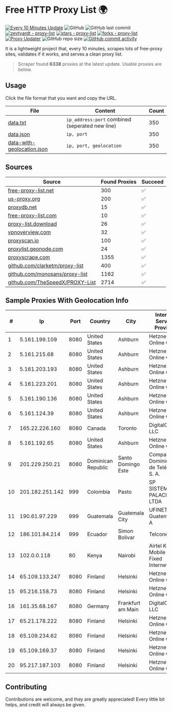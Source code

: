 
# Free HTTP Proxy List 🌍

[![Every 10 Minutes Update](https://github.com/mertguvencli/http-proxy-list/actions/workflows/main.yml/badge.svg?branch=main)](https://github.com/mertguvencli/http-proxy-list/actions/workflows/main.yml)
![GitHub](https://img.shields.io/github/license/mertguvencli/http-proxy-list)
![GitHub last commit](https://img.shields.io/github/last-commit/mertguvencli/http-proxy-list)
[![zevtyardt - proxy-list](https://img.shields.io/static/v1?label=zevtyardt&message=proxy-list&color=blue&logo=github)](https://github.com/zevtyardt/proxy-list "Go to GitHub repo")
[![stars - proxy-list](https://img.shields.io/github/stars/zevtyardt/proxy-list?style=social)](https://github.com/zevtyardt/proxy-list)
[![forks - proxy-list](https://img.shields.io/github/forks/zevtyardt/proxy-list?style=social)](https://github.com/zevtyardt/proxy-list)
[![Proxy Updater](https://github.com/zevtyardt/proxy-list/workflows/Proxy%20Updater/badge.svg)](https://github.com/zevtyardt/proxy-list/actions?query=workflow:"Proxy+Updater")
![GitHub repo size](https://img.shields.io/github/repo-size/zevtyardt/proxy-list)
[![GitHub commit activity](https://img.shields.io/github/commit-activity/m/zevtyardt/proxy-list?logo=commits)](https://github.com/zevtyardt/proxy-list/commits/main)

It is a lightweight project that, every 10 minutes, scrapes lots of free-proxy sites, validates if it works, and serves a clean proxy list.

> Scraper found **6338** proxies at the latest update. Usable proxies are below.

## Usage

Click the file format that you want and copy the URL.

|File|Content|Count|
|----|-------|-----|
|[data.txt](https://raw.githubusercontent.com/mertguvencli/http-proxy-list/main/proxy-list/data.txt)|`ip_address:port` combined (seperated new line)|350|
|[data.json](https://raw.githubusercontent.com/mertguvencli/http-proxy-list/main/proxy-list/data.json)|`ip, port`|350|
|[data-with-geolocation.json](https://raw.githubusercontent.com/mertguvencli/http-proxy-list/main/proxy-list/data-with-geolocation.json)|`ip, port, geolocation`|350|

## Sources

|Source|Found Proxies|Succeed|
|------|-------------|-------|
|[free-proxy-list.net](https://free-proxy-list.net)|300|✅|
|[us-proxy.org](https://www.us-proxy.org)|200|✅|
|[proxydb.net](http://proxydb.net)|15|✅|
|[free-proxy-list.com](https://free-proxy-list.com/?page=&port=&type%5B%5D=http&type%5B%5D=https&up_time=0&search=Search)|10|✅|
|[proxy-list.download](https://www.proxy-list.download/HTTP)|26|✅|
|[vpnoverview.com](https://vpnoverview.com/privacy/anonymous-browsing/free-proxy-servers)|32|✅|
|[proxyscan.io](https://www.proxyscan.io)|100|✅|
|[proxylist.geonode.com](https://proxylist.geonode.com/api/proxy-list?limit=300&page=1&sort_by=lastChecked&sort_type=desc&protocols=http,https)|24|✅|
|[proxyscrape.com](https://api.proxyscrape.com/v2/?request=displayproxies&protocol=http&timeout=10000&country=all&ssl=all&anonymity=all)|1355|✅|
|[github.com/clarketm/proxy-list](https://raw.githubusercontent.com/clarketm/proxy-list/master/proxy-list-raw.txt)|400|✅|
|[github.com/monosans/proxy-list](https://raw.githubusercontent.com/monosans/proxy-list/main/proxies/http.txt)|1162|✅|
|[github.com/TheSpeedX/PROXY-List](https://raw.githubusercontent.com/TheSpeedX/PROXY-List/master/http.txt)|2714|✅|


## Sample Proxies With Geolocation Info

|#|Ip|Port|Country|City|Internet Service Provider|
|-|--|----|-------|----|-------------------------|
|1|5.161.199.109|8080|United States|Ashburn|Hetzner Online GmbH|
|2|5.161.215.68|8080|United States|Ashburn|Hetzner Online GmbH|
|3|5.161.203.193|8080|United States|Ashburn|Hetzner Online GmbH|
|4|5.161.223.201|8080|United States|Ashburn|Hetzner Online GmbH|
|5|5.161.190.136|8080|United States|Ashburn|Hetzner Online GmbH|
|6|5.161.124.39|8080|United States|Ashburn|Hetzner Online GmbH|
|7|165.22.226.160|8080|Canada|Toronto|DigitalOcean, LLC|
|8|5.161.192.65|8080|United States|Ashburn|Hetzner Online GmbH|
|9|201.229.250.21|8080|Dominican Republic|Santo Domingo Este|Compañía Dominicana de Teléfonos S. A.|
|10|201.182.251.142|999|Colombia|Pasto|SP SISTEMAS PALACIOS LTDA|
|11|190.61.97.229|999|Guatemala|Guatemala City|UFINET Guatemala S. A|
|12|186.101.84.214|999|Ecuador|Simon Bolivar|Telconet S.A|
|13|102.0.0.118|80|Kenya|Nairobi|Airtel KE Mobile & Fixed Internet|
|14|65.109.133.247|8080|Finland|Helsinki|Hetzner Online GmbH|
|15|95.216.158.73|8080|Finland|Helsinki|Hetzner Online GmbH|
|16|161.35.68.167|8080|Germany|Frankfurt am Main|DigitalOcean, LLC|
|17|65.21.178.222|8080|Finland|Helsinki|Hetzner Online GmbH|
|18|65.109.234.62|8080|Finland|Helsinki|Hetzner Online GmbH|
|19|65.109.169.37|8080|Finland|Helsinki|Hetzner Online GmbH|
|20|95.217.187.103|8080|Finland|Helsinki|Hetzner Online GmbH|



## Contributing

Contributions are welcome, and they are greatly appreciated! Every
little bit helps, and credit will always be given.

